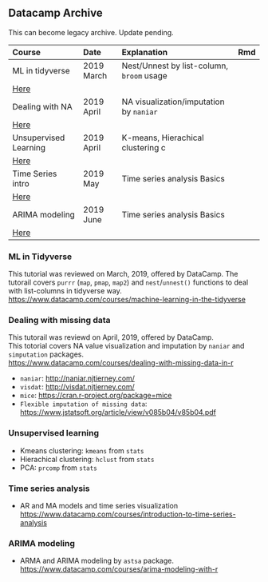 ## Datacamp Archive

This can become legacy archive. Update pending.


|**Course**             | **Date**                         | **Explanation**                                 |  **Rmd** |
| :---------------------| :-------------------------- | :--------------------------------------------------- |----------|
| ML in tidyverse       | 2019 March                  |  Nest/Unnest by list-column, `broom` usage           |
[Here](https://github.com/kojimizu/Datacamp/blob/master/ML%20in%20Tidyverse/ML_in_Tidyverse.md)              |
| Dealing with NA       | 2019 April                  |  NA visualization/imputation by `naniar`             |
[Here](https://github.com/kojimizu/Datacamp/blob/master/Missing%20data%20(DC)/Dealing_with_missing_data.md)  |
| Unsupervised Learning | 2019 April                  |  K-means, Hierachical clustering            c        |
[Here](https://github.com/kojimizu/Datacamp/blob/master/Unsupervised%20Learning/Unsupervised_learning.md)    |
| Time Series intro     | 2019 May                    |  Time series analysis Basics                         |
[Here](https://www.datacamp.com/courses/introduction-to-time-series-analysis)                                |
| ARIMA modeling        | 2019 June                   |  Time series analysis Basics                         |
[Here](https://www.datacamp.com/courses/arima-modeling-with-r)|


###  ML in Tidyverse   
This tutorial was reviewed on March, 2019, offered by DataCamp.
The tutorail covers `purrr` (`map`, `pmap`, `map2`) and `nest`/`unnest()` functions to deal with list-columns in tidyverse way.  
https://www.datacamp.com/courses/machine-learning-in-the-tidyverse  

### Dealing with missing data  
This tutorail was reviewd on April, 2019, offered by DataCamp.  
This totorial covers NA value visualization and imputation by `naniar` and `simputation` packages.  
https://www.datacamp.com/courses/dealing-with-missing-data-in-r

- `naniar`: http://naniar.njtierney.com/  
- `visdat`: http://visdat.njtierney.com/  
- `mice`: https://cran.r-project.org/package=mice
- `Flexible imputation of missing data`: https://www.jstatsoft.org/article/view/v085b04/v85b04.pdf

### Unsupervised learning

- Kmeans clustering: `kmeans` from `stats`
- Hierachical clustering: `hclust` from `stats`  
- PCA: `prcomp` from `stats`


### Time series analysis
- AR and MA models and time series visualization
https://www.datacamp.com/courses/introduction-to-time-series-analysis

### ARIMA modeling
- ARMA and ARIMA modeling by `astsa` package. 
https://www.datacamp.com/courses/arima-modeling-with-r







